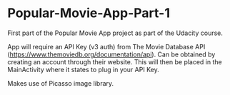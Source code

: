 # Popular-Movie-App-Part-1
First part of the Popular Movie App project as part of the Udacity course.

App will require an API Key (v3 auth) from The Movie Database API (https://www.themoviedb.org/documentation/api).  Can be obtained by creating an account through their website.  This will then be placed in the MainActivity where it states to plug in your API Key.

Makes use of Picasso image library.
